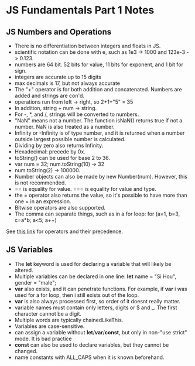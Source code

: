 # JS Fundamentals Part 1 Notes

## JS Numbers and Operations

* There is no differentiation between integers and floats in JS.
* scientific notation can be done with e, such as 1e3 -> 1000 and 123e-3 -> 0.123.
* numbers are 64 bit. 52 bits for value, 11 bits for exponent, and 1 bit for sign.
* integers are accurate up to 15 digits
* max decimals is 17, but not always accurate
* The "+" operator is for both addition and concatenated. Numbers are added and strings are con'd.
* operations run from left -> right, so 2+1+"5" = 35
* In addition, string + num -> string.
* For -, *, and /, strings will be converted to numbers.
* "NaN" means not a number. The function isNaN() returns true if not a number. NaN is also treated as a number.
* Infinity or -Infinity is of type number, and it is returned when a number outside largest possible number is calculated.
* Dividing by zero also returns Infinity.
* Hexadecimal: precede by 0x.
* toString() can be used for base 2 to 36.
* var num = 32; num.toString(10) -> 32
* num.toString(2) -> 100000.
* Number objects can also be made by new Number(num). However, this is not recommended.
* == is equality for value. === is equality for value and type.
* the = operator also returns the value, so it's possible to have more than one = in an expression.
* Bitwise operators are also supported.
* The comma can separate things, such as in a for loop: for (a=1, b=3, c=a*b; a<5; a++)

See [this link](https://www.w3schools.com/js/js_arithmetic.asp) for operators and their precedence.

## JS Variables

* The **let** keyword is used for declaring a variable that will likely be altered.
* Multiple variables can be declared in one line:
**let** name = "Si Hou", gender = "male";
* **var** also exists, and it can penetrate functions. For example, if **var** i was used for a for loop, then i still exists out of the loop.
* **var** is also always processed first, so order of it doesnt really matter.
* variable names must contain only letters, digits or $ and _.
The first character cannot be a digit.
* Multiple words are typically chainedLikeThis.
* Variables are case-sensitive.
* can assign a variable without **let**/**var**/**const**, but only in non-"use strict" mode. It is bad practice
* **const** can also be used to declare variables, but they cannot be changed.
* name constants with ALL_CAPS when it is known beforehand.